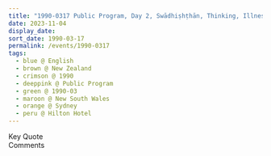 ```yaml
---
title: "1990-0317 Public Program, Day 2, Swādhiṣhṭhān, Thinking, Illness, Hilton Hotel, Sydney, New South Wales, Australia"
date: 2023-11-04
display_date: 
sort_date: 1990-03-17
permalink: /events/1990-0317
tags:
  - blue @ English
  - brown @ New Zealand
  - crimson @ 1990
  - deeppink @ Public Program
  - green @ 1990-03
  - maroon @ New South Wales
  - orange @ Sydney
  - peru @ Hilton Hotel
---
```


<wave-list>
  <list-title color="green" width="75">Key Quote</list-title>
  <list-item color="BlanchedAlmond"  width="200"></list-item>
  <list-item color="Lavender"></list-item>
  <list-item color="BlanchedAlmond"></list-item>
</wave-list>

<br>

<wave-list>
  <list-title color="green" width="75">Comments</list-title>
  <list-item color="BlanchedAlmond"  width="200"></list-item>
  <list-item color="Lavender"></list-item>
  <list-item color="BlanchedAlmond"></list-item>
</wave-list>